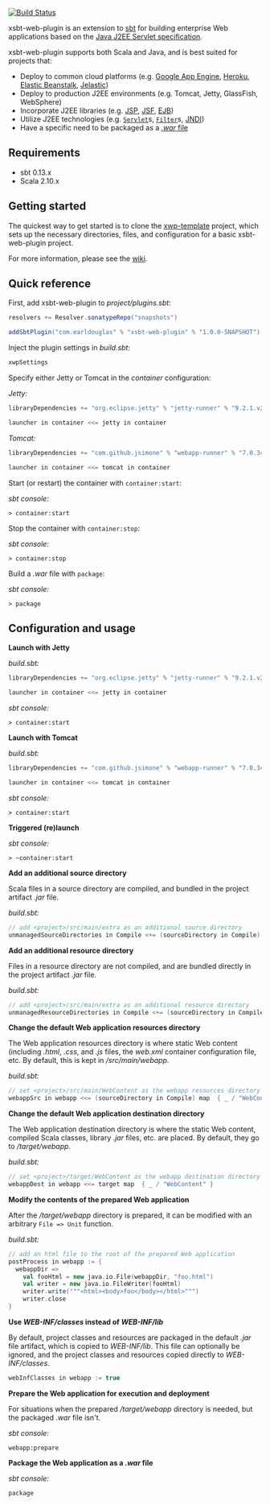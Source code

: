 [![Build Status](https://travis-ci.org/earldouglas/xsbt-web-plugin.png?branch=master)](https://travis-ci.org/earldouglas/xsbt-web-plugin)

xsbt-web-plugin is an extension to [sbt](http://www.scala-sbt.org/) for building enterprise Web applications based on the [Java J2EE Servlet specification](http://en.wikipedia.org/wiki/Java_Servlet).

xsbt-web-plugin supports both Scala and Java, and is best suited for projects that:

* Deploy to common cloud platforms (e.g. [Google App Engine](https://developers.google.com/appengine/), [Heroku](https://www.heroku.com/), [Elastic Beanstalk](https://console.aws.amazon.com/elasticbeanstalk/home), [Jelastic](http://jelastic.com/))
* Deploy to production J2EE environments (e.g. Tomcat, Jetty, GlassFish, WebSphere)
* Incorporate J2EE libraries (e.g. [JSP](http://en.wikipedia.org/wiki/JavaServer_Pages), [JSF](http://en.wikipedia.org/wiki/JavaServer_Faces), [EJB](http://en.wikipedia.org/wiki/Ejb))
* Utilize J2EE technologies (e.g. [`Servlet`](http://docs.oracle.com/javaee/6/api/javax/servlet/Servlet.html)s, [`Filter`](http://docs.oracle.com/javaee/6/api/javax/servlet/Filter.html)s, [JNDI](http://en.wikipedia.org/wiki/Java_Naming_and_Directory_Interface))
* Have a specific need to be packaged as a [*.war* file](https://en.wikipedia.org/wiki/WAR_%28Sun_file_format%29)

## Requirements

* sbt 0.13.x
* Scala 2.10.x

## Getting started 

The quickest way to get started is to clone the [xwp-template](https://github.com/JamesEarlDouglas/xwp-template) project, which sets up the necessary directories, files, and configuration for a basic xsbt-web-plugin project.

For more information, please see the [wiki](http://github.com/earldouglas/xsbt-web-plugin/wiki/).

## Quick reference

First, add xsbt-web-plugin to *project/plugins.sbt*:

```scala
resolvers += Resolver.sonatypeRepo("snapshots")

addSbtPlugin("com.earldouglas" % "xsbt-web-plugin" % "1.0.0-SNAPSHOT")
```

Inject the plugin settings in *build.sbt*:

```scala
xwpSettings
```

Specify either Jetty or Tomcat in the *container* configuration:

*Jetty:*

```scala
libraryDependencies += "org.eclipse.jetty" % "jetty-runner" % "9.2.1.v20140609" % "container" intransitive()

launcher in container <<= jetty in container
```

*Tomcat:*

```scala
libraryDependencies += "com.github.jsimone" % "webapp-runner" % "7.0.34.1" % "container" intransitive()

launcher in container <<= tomcat in container
```

Start (or restart) the container with `container:start`:

*sbt console:*

```
> container:start
```

Stop the container with `container:stop`:

*sbt console:*

```
> container:stop
```

Build a *.war* file with `package`:

*sbt console:*

```
> package
```

## Configuration and usage

**Launch with Jetty**

*build.sbt:*

```scala
libraryDependencies += "org.eclipse.jetty" % "jetty-runner" % "9.2.1.v20140609" % "container" intransitive()

launcher in container <<= jetty in container
```

*sbt console:*

```
> container:start
```

**Launch with Tomcat**

*build.sbt:*

```scala
libraryDependencies += "com.github.jsimone" % "webapp-runner" % "7.0.34.1" % "container" intransitive()

launcher in container <<= tomcat in container
```

*sbt console:*

```
> container:start
```

**Triggered (re)launch**

*sbt console:*

```
> ~container:start
```

**Add an additional source directory**

Scala files in a source directory are compiled, and bundled in the project 
artifact *.jar* file.

*build.sbt:*

```scala
// add <project>/src/main/extra as an additional source directory
unmanagedSourceDirectories in Compile <+= (sourceDirectory in Compile)(_ / "extra")
```

**Add an additional resource directory**

Files in a resource directory are not compiled, and are bundled directly in the 
project artifact *.jar* file.

*build.sbt:*

```scala
// add <project>/src/main/extra as an additional resource directory
unmanagedResourceDirectories in Compile <+= (sourceDirectory in Compile)(_ / "extra")
```

**Change the default Web application resources directory**

The Web application resources directory is where static Web content (including 
*.html*, *.css*, and *.js* files, the *web.xml* container configuration file, 
etc.  By default, this is kept in *<project>/src/main/webapp*.

*build.sbt:*

```scala
// set <project>/src/main/WebContent as the webapp resources directory
webappSrc in webapp <<= (sourceDirectory in Compile) map  { _ / "WebContent" }
```

**Change the default Web application destination directory**

The Web application destination directory is where the static Web content, 
compiled Scala classes, library *.jar* files, etc. are placed.  By default, 
they go to *<project>/target/webapp*.

*build.sbt:*

```scala
// set <project>/target/WebContent as the webapp destination directory
webappDest in webapp <<= target map  { _ / "WebContent" }
```

**Modify the contents of the prepared Web application**

After the *<project>/target/webapp* directory is prepared, it can be modified 
with an arbitrary `File => Unit` function.

*build.sbt:*

```scala
// add an html file to the root of the prepared Web application
postProcess in webapp := {
  webappDir =>
    val fooHtml = new java.io.File(webappDir, "foo.html")
    val writer = new java.io.FileWriter(fooHtml)
    writer.write("""<html><body>foo</body></html>""")
    writer.close
}
```

**Use *WEB-INF/classes* instead of *WEB-INF/lib***

By default, project classes and resources are packaged in the default *.jar* 
file artifact, which is copied to *WEB-INF/lib*.  This file can optionally be 
ignored, and the project classes and resources copied directly to 
*WEB-INF/classes*.

```scala
webInfClasses in webapp := true
```

**Prepare the Web application for execution and deployment**

For situations when the prepared *<project>/target/webapp* directory is needed, 
but the packaged *.war* file isn't.

*sbt console:*

```
webapp:prepare
```

**Package the Web application as a *.war* file**

*sbt console:*

```
package
```
